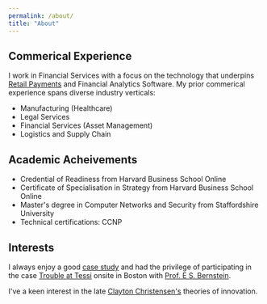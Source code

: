 ```yaml
---
permalink: /about/
title: "About"
---
```


## Commerical Experience
I work in Financial Services with a focus on the technology that underpins [Retail Payments](https://www.ecb.europa.eu/paym/integration/retail/html/index.en.html) and Financial Analytics Software. My prior commerical experience spans diverse industry verticals:

- Manufacturing (Healthcare)
- Legal Services
- Financial Services (Asset Management)
- Logistics and Supply Chain

## Academic Acheivements 
- Credential of Readiness from Harvard Business School Online
- Certificate of Specialisation in Strategy from Harvard Business School Online
- Master's degree in Computer Networks and Security from Staffordshire University
- Technical certifications: CCNP


## Interests
I always enjoy a good [case study](https://www.hbs.edu/mba/academic-experience/Pages/the-hbs-case-method.aspx) and had the privilege of participating in the case [Trouble at Tessi](https://www.hbs.edu/faculty/Pages/item.aspx?num=48436) onsite in Boston with [Prof. E S. Bernstein](https://www.hbs.edu/faculty/Pages/profile.aspx?facId=17441).

I've a keen interest in the late [Clayton Christensen's](https://en.wikipedia.org/wiki/Clayton_Christensen) theories of innovation.

